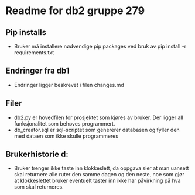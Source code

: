 # Readme for db2 gruppe 279
## Pip installs
- Bruker må installere nødvendige pip packages ved bruk av pip install -r requirements.txt

## Endringer fra db1
- Endringer ligger beskrevet i filen changes.md

## Filer
- db2.py er hovedfilen for prosjektet som kjøres av bruker. Der ligger all funksjonalitet som behøves programmert.
- db_creator.sql er sql-scriptet som genererer databasen og fyller den med dataen som ikke skulle programmeres


## Brukerhistorie d:
- Bruker trenger ikke taste inn klokkeslett, da oppgava sier at man uansett skal returnere alle ruter den samme dagen og den neste, noe som gjør at klokkeslettet bruker eventuelt taster inn ikke har påvirkning på hva som skal returneres.